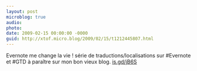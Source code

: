 ```yaml
---
layout: post
microblog: true
audio: 
photo: 
date: 2009-02-15 00:00:00 -0000
guid: http://xtof.micro.blog/2009/02/15/t1212445807.html
---
```

Evernote me change la vie !  série de traductions/localisations sur #Evernote et #GTD à paraître sur mon bon vieux blog. [is.gd/jB6S](http://is.gd/jB6S)
